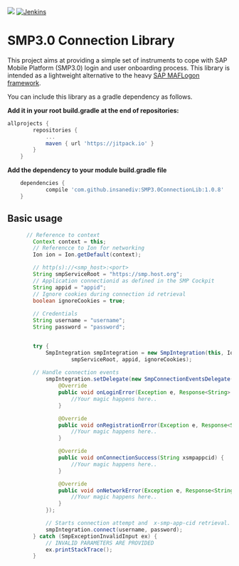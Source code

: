 [![](https://jitpack.io/v/insanediv/SMP3.0ConnectionLib.svg)](https://jitpack.io/#insanediv/SMP3.0ConnectionLib)
[![Jenkins](https://img.shields.io/jenkins/s/https/jenkins.qa.ubuntu.com/view/Precise/view/All%20Precise/job/precise-desktop-amd64_default.svg)]()

# SMP3.0 Connection Library
This project aims at providing a simple set of instruments to cope with SAP Mobile Platform (SMP3.0) login and user onboarding process.
This library is intended as a lightweight alternative to the heavy [SAP MAFLogon framework](https://github.com/SAP/sap_mobile_native_android).

You can include this library as a gradle dependency as follows.

**Add it in your root build.gradle at the end of repositories:**
```groovy
allprojects {
		repositories {
			...
			maven { url 'https://jitpack.io' }
		}
	}
```
**Add the dependency to your module build.gradle file**
```groovy
	dependencies {
	        compile 'com.github.insanediv:SMP3.0ConnectionLib:1.0.8'
	}
```

## Basic usage
```java
	  // Reference to context
        Context context = this;
        // Referencce to Ion for networking
        Ion ion = Ion.getDefault(context);

        // http(s)://<smp_host>:<port>
        String smpServiceRoot = "https://smp.host.org";
        // Application connectionid as defined in the SMP Cockpit
        String appid = "appid";
        // Ignore cookies during connection id retrieval
        boolean ignoreCookies = true;
        
        // Credentials
        String username = "username";
        String password = "password";


        try {
            SmpIntegration smpIntegration = new SmpIntegration(this, Ion.getDefault(this),
                    smpServiceRoot, appid, ignoreCookies);
	
	    // Handle connection events
            smpIntegration.setDelegate(new SmpConnectionEventsDelegate() {
                @Override
                public void onLoginError(Exception e, Response<String> result) {
                    //Your magic happens here..
                }

                @Override
                public void onRegistrationError(Exception e, Response<String> result) {
                    //Your magic happens here..
                }

                @Override
                public void onConnectionSuccess(String xsmpappcid) {
                    //Your magic happens here..
                }

                @Override
                public void onNetworkError(Exception e, Response<String> result) {
                    //Your magic happens here..
                }
            });

            // Starts connection attempt and  x-smp-app-cid retrieval. Events are back reported to the delegate
            smpIntegration.connect(username, password);
        } catch (SmpExceptionInvalidInput ex) {
            // INVALID PARAMETERS ARE PROVIDED
            ex.printStackTrace();
        }
```
